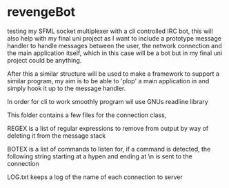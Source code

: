 # revengeBot

testing my SFML socket multiplexer with a cli controlled IRC bot, this will also help with my final uni project as I want to include a prototype 
message handler to handle messages between the user, the network connection and the main application itself, which in this case will be a bot but in my final uni project could be anything.

After this a similar structure will be used to make a framework to support a similar program, my aim is to be able to 'plop' a main application in and simply hook it up to the message handler.

In order  for cli to work smoothly program wil use GNUs readline library



This folder contains a few files for the connection class,

REGEX is a list of regular expressions to remove from output by way of deleting it from the message stack

BOTEX is a list of commands to listen for, if a command is detected, the following string starting at a hypen and ending at \n is sent to the connection

LOG.txt keeps a log of the name of each connection to server
